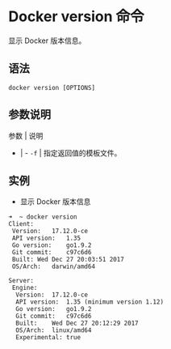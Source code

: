 # Docker version 命令


显示 Docker 版本信息。


## 语法

```
docker version [OPTIONS]
```

## 参数说明

参数 | 说明
- | -
`-f` | 指定返回值的模板文件。


## 实例

- 显示 Docker 版本信息

```
➜  ~ docker version
Client:
 Version:	17.12.0-ce
 API version:	1.35
 Go version:	go1.9.2
 Git commit:	c97c6d6
 Built:	Wed Dec 27 20:03:51 2017
 OS/Arch:	darwin/amd64

Server:
 Engine:
  Version:	17.12.0-ce
  API version:	1.35 (minimum version 1.12)
  Go version:	go1.9.2
  Git commit:	c97c6d6
  Built:	Wed Dec 27 20:12:29 2017
  OS/Arch:	linux/amd64
  Experimental:	true
```
